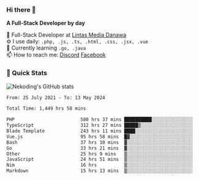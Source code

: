 ### Hi there 👋

**A Full-Stack Developer by day**

🔭 Full-Stack Developer at [Lintas Media Danawa](https://www.lintasmediadanawa.com/)  
⚙️ I use daily: `.php, .js, .ts, .html, .css, .jsx, .vue`  
🌱 Currently learning `.go, .java`  
📫 How to reach me: [Discord](https://discordapp.com/users/984448732999327766)  [Facebook](https://fb.me/tyvandi)  

### 🚀 Quick Stats  

![Nekoding's GitHub stats](https://github-readme-stats.vercel.app/api?username=nekoding&show_icons=true)

<!--START_SECTION:waka-->

```txt
From: 25 July 2021 - To: 13 May 2024

Total Time: 1,449 hrs 58 mins

PHP                        580 hrs 37 mins ██████████░░░░░░░░░░░░░░░   39.36 %
TypeScript                 312 hrs 27 mins █████▒░░░░░░░░░░░░░░░░░░░   21.18 %
Blade Template             243 hrs 11 mins ████░░░░░░░░░░░░░░░░░░░░░   16.49 %
Vue.js                     95 hrs 58 mins  █▓░░░░░░░░░░░░░░░░░░░░░░░   06.51 %
Bash                       37 hrs 10 mins  ▓░░░░░░░░░░░░░░░░░░░░░░░░   02.52 %
Go                         33 hrs 21 mins  ▓░░░░░░░░░░░░░░░░░░░░░░░░   02.26 %
Other                      25 hrs 9 mins   ▒░░░░░░░░░░░░░░░░░░░░░░░░   01.71 %
JavaScript                 24 hrs 51 mins  ▒░░░░░░░░░░░░░░░░░░░░░░░░   01.69 %
Nim                        16 hrs          ▒░░░░░░░░░░░░░░░░░░░░░░░░   01.09 %
Markdown                   15 hrs 13 mins  ▒░░░░░░░░░░░░░░░░░░░░░░░░   01.03 %
```

<!--END_SECTION:waka-->

<!--
**nekoding/nekoding** is a ✨ _special_ ✨ repository because its `README.md` (this file) appears on your GitHub profile.

Here are some ideas to get you started:

- 🔭 I’m currently working on ...
- 🌱 I’m currently learning ...
- 👯 I’m looking to collaborate on ...
- 🤔 I’m looking for help with ...
- 💬 Ask me about ...
- 📫 How to reach me: ...
- 😄 Pronouns: ...
- ⚡ Fun fact: ...
-->
